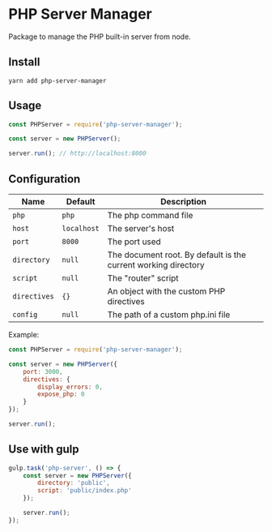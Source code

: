 # PHP Server Manager

Package to manage the PHP built-in server from node.

## Install

```
yarn add php-server-manager
```

## Usage

```js
const PHPServer = require('php-server-manager');

const server = new PHPServer();

server.run(); // http://localhost:8000
```

## Configuration

Name | Default | Description
-----|---------|------------
`php` | `php` | The php command file
`host` | `localhost` | The server's host
`port` | `8000` | The port used
`directory` | `null` | The document root. By default is the current working directory
`script` | `null` | The "router" script
`directives` | `{}` | An object with the custom PHP directives
`config` | `null` | The path of a custom php.ini file

Example:

```js
const PHPServer = require('php-server-manager');

const server = new PHPServer({
    port: 3000,
    directives: {
        display_errors: 0,
        expose_php: 0
    }
});

server.run();
```

## Use with gulp

```js
gulp.task('php-server', () => {
    const server = new PHPServer({
        directory: 'public',
        script: 'public/index.php'
    });

    server.run();
});
```
